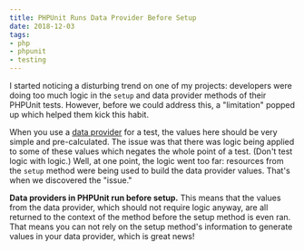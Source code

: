 ```yaml
---
title: PHPUnit Runs Data Provider Before Setup
date: 2018-12-03
tags:
- php
- phpunit
- testing
---
```

I started noticing a disturbing trend on one of my projects: developers were doing too much logic in the `setup` and data provider methods of their PHPUnit tests. However, before we could address this, a "limitation" popped up which helped them kick this habit.

<!--more-->

When you use a [data provider](https://phpunit.de/manual/6.5/en/writing-tests-for-phpunit.html#writing-tests-for-phpunit.data-providers) for a test, the values here should be very simple and pre-calculated. The issue was that there was logic being applied to some of these values which negates the whole point of a test. (Don't test logic with logic.)  Well, at one point, the logic went too far: resources from the `setup` method were being used to build the data provider values.  That's when we discovered the "issue."

**Data providers in PHPUnit run before setup.**  This means that the values from the data provider, which should not require logic anyway, are all returned to the context of the method before the setup method is even ran.  That means you can not rely on the setup method's information to generate values in your data provider, which is great news!